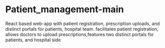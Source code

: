 # Patient_management-main
React based web-app with patient registration, prescription uploads, and distinct portals for patients, hospital team. facilitates patient registration, allows doctors to upload prescriptions,features two distinct portals for patients, and hospital side
